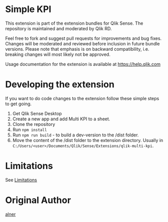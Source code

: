 # Simple KPI
This extension is part of the extension bundles for Qlik Sense. The repository is maintained and moderated by Qlik RD.

Feel free to fork and suggest pull requests for improvements and bug fixes. Changes will be moderated and reviewed before inclusion in future bundle versions. Please note that emphasis is on backward compatibility, i.e. breaking changes will most likely not be approved.

Usage documentation for the extension is available at https://help.qlik.com

# Developing the extension
If you want to do code changes to the extension follow these simple steps to get going.

1. Get Qlik Sense Desktop
1. Create a new app and add Multi KPI to a sheet.
2. Clone the repository
3. Run `npm install`
4. Run `npm run build` - to build a dev-version to the /dist folder.
5. Move the content of the /dist folder to the extension directory. Usually in `C:/Users/<user>/Documents/Qlik/Sense/Extensions/qlik-multi-kpi`.

# Limitations
See [Limitations](docs/LIMITATIONS.md)

# Original Author
[alner](https://github.com/alner)
